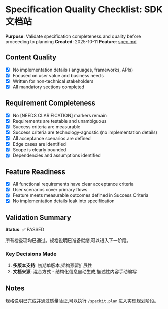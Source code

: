 # Specification Quality Checklist: SDK文档站

**Purpose**: Validate specification completeness and quality before proceeding to planning
**Created**: 2025-10-11
**Feature**: [spec.md](../spec.md)

## Content Quality

- [x] No implementation details (languages, frameworks, APIs)
- [x] Focused on user value and business needs
- [x] Written for non-technical stakeholders
- [x] All mandatory sections completed

## Requirement Completeness

- [x] No [NEEDS CLARIFICATION] markers remain
- [x] Requirements are testable and unambiguous
- [x] Success criteria are measurable
- [x] Success criteria are technology-agnostic (no implementation details)
- [x] All acceptance scenarios are defined
- [x] Edge cases are identified
- [x] Scope is clearly bounded
- [x] Dependencies and assumptions identified

## Feature Readiness

- [x] All functional requirements have clear acceptance criteria
- [x] User scenarios cover primary flows
- [x] Feature meets measurable outcomes defined in Success Criteria
- [x] No implementation details leak into specification

## Validation Summary

**Status**: ✅ PASSED

所有检查项均已通过。规格说明已准备就绪,可以进入下一阶段。

### Key Decisions Made

1. **多版本支持**: 初期单版本,架构预留扩展性
2. **文档来源**: 混合方式 - 结构化信息自动生成,描述性内容手动编写

## Notes

规格说明已完成并通过质量验证,可以执行 `/speckit.plan` 进入实现规划阶段。
